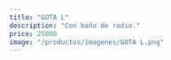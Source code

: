 ```yaml
---
title: "GOTA L"
description: "Con baño de rodio."
price: 25000
image: "/productos/imagenes/GOTA L.png"
---
```



